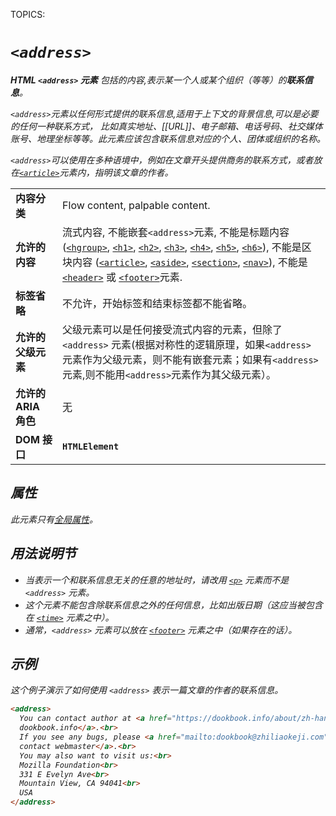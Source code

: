 TOPICS: <address>

# `<address>`

**HTML `<address>` 元素** 包括的内容,表示某一个人或某个组织（等等）的**联系信息**。

`<address>`元素以任何形式提供的联系信息,适用于上下文的背景信息,可以是必要的任何一种联系方式，
比如*真实地址*、*[[URL]]*、*电子邮箱*、*电话号码*、*社交媒体账号*、*地理坐标*等等。此元素应该包含联系信息对应的个人、团体或组织的名称。

`<address>`可以使用在多种语境中，例如在文章开头提供商务的联系方式，或者放在[`<article>`](/zh-hans/webfrontend/<article>)元素内，指明该文章的作者。

|  |  |
| :-- | :-- |
| **内容分类** | Flow content, palpable content. |
| **允许的内容** | 流式内容, 不能嵌套`<address>`元素, 不能是标题内容 ([`<hgroup>`](/zh-hans/webfrontend/<hgroup>), [`<h1>`](/zh-hans/webfrontend/<h1>), [`<h2>`](/zh-hans/webfrontend/<h2>), [`<h3>`](/zh-hans/webfrontend/<h3>), [`<h4>`](/zh-hans/webfrontend/<h4>), [`<h5>`](/zh-hans/webfrontend/<h5>), [`<h6>`]((/zh-hans/webfrontend/<h6>))), 不能是区块内容 ([`<article>`](/zh-hans/webfrontend/<article>), [`<aside>`](/zh-hans/webfrontend/<aside>), [`<section>`](/zh-hans/webfrontend/<section>), [`<nav>`](/zh-hans/webfrontend/<nav>)), 不能是[`<header>`](/zh-hans/webfrontend/<header>) 或 [`<footer>`](/zh-hans/webfrontend/<footer>)元素. |
| **标签省略** | 不允许，开始标签和结束标签都不能省略。|
| **允许的父级元素** | 父级元素可以是任何接受流式内容的元素，但除了 `<address>` 元素(根据对称性的逻辑原理，如果`<address>`元素作为父级元素，则不能有嵌套元素；如果有`<address>`元素,则不能用`<address>`元素作为其父级元素）。|
| **允许的 ARIA 角色** | 无 |
| **DOM 接口** | **`HTMLElement`** |

## 属性

此元素只有[全局属性](/zh-hans/webfrontend/HTML_Global_Attributes)。

## 用法说明节

- 当表示一个和联系信息无关的任意的地址时，请改用 [`<p>`](/zh-hans/webfrontend/<p>) 元素而不是 `<address>` 元素。
- 这个元素不能包含除联系信息之外的任何信息，比如出版日期（这应当被包含在 [`<time>`](/zh-hans/webfrontend/<time>) 元素之中）。
- 通常，`<address>` 元素可以放在 [`<footer>`](/zh-hans/webfrontend/<footer>) 元素之中（如果存在的话）。

## 示例

这个例子演示了如何使用 `<address>` 表示一篇文章的作者的联系信息。

```html
<address>
  You can contact author at <a href="https://dookbook.info/about/zh-hans/">
  dookbook.info</a>.<br>
  If you see any bugs, please <a href="mailto:dookbook@zhiliaokeji.com">
  contact webmaster</a>.<br>
  You may also want to visit us:<br>
  Mozilla Foundation<br>
  331 E Evelyn Ave<br>
  Mountain View, CA 94041<br>
  USA
</address>
```
